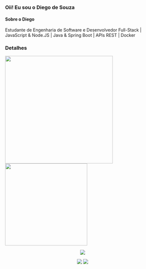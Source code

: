 ### Oii! Eu sou o Diego de Souza
 
#### Sobre o Diego
Estudante de Engenharia de Software e Desenvolvedor Full-Stack | JavaScript & Node.JS | Java & Spring Boot | APIs REST | Docker

### Detalhes

<div>
<img width="350em" src="https://github-readme-stats.vercel.app/api?username=DiegoSouza01&show_icons=true&count_private=true&theme=codeSTACKr"/> <img width= "267em" src= "https://github-readme-stats.vercel.app/api/top-langs/?username=DiegoSouza01&layout=compact"/>
</div>
   
<p align="center">
  <a href="https://skillicons.dev">
    <img src="https://skillicons.dev/icons?i=git,github,nodejs,js,ts,react,html,css,java,spring,idea,figma,anaconda,py,pycharm,aws,docker,postgresql&theme=dark" />
  </a>
</p>

<p align="center">
  <a href="https://skillicons.dev">
   <a href = "diegodecstraid@gmail.com"><img src="https://skillicons.dev/icons?i=gmail&theme=dark" target="_blank"></a>
   <a href="https://www.linkedin.com/in/diego-souza-dev/" target="_blank"><img src="https://skillicons.dev/icons?i=linkedin&theme=dark" target="_blank"></a></a> 
  </a>
</p>
